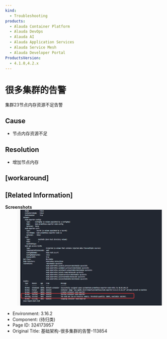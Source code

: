 ```yaml
---
kind:
  - Troubleshooting
products:
  - Alauda Container Platform
  - Alauda DevOps
  - Alauda AI
  - Alauda Application Services
  - Alauda Service Mesh
  - Alauda Developer Portal
ProductsVersion:
  - 4.1.0,4.2.x
---
```

<!-- A type of document that involves encountering a fault, diagnosing it, performing root cause analysis, and providing solutions. -->

# 很多集群的告警

集群23节点内存资源不足告警

## Cause
- 节点内存资源不足

## Resolution
- 增加节点内存

## [workaround]

## [Related Information]
**Screenshots**
![](assets/ji-chu-jia-gou-hen-duo-ji-qun-de-gao-jing-113854/mceclip0_1753672098247_b50mc.png)
- Environment: 3.16.2
- Component: (待归类)
- Page ID: 324173957
- Original Title: 基础架构-很多集群的告警-113854

